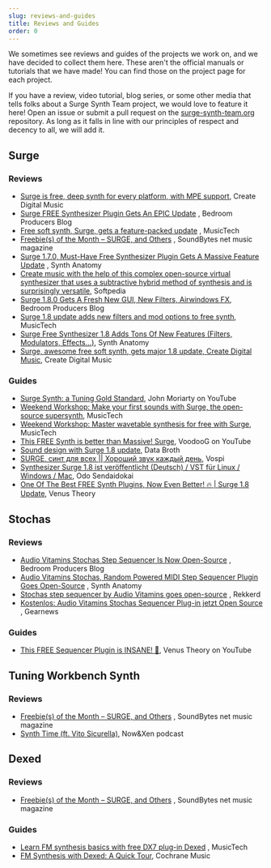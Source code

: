 ```yaml
---
slug: reviews-and-guides
title: Reviews and Guides
order: 0
---
```


We sometimes see reviews and guides of the projects we work on, and we have decided to collect
them here. These aren't the official manuals or tutorials that we have made! You can find those
on the project page for each project.

If you have a review, video tutorial, blog series, or some other media that tells folks about a
Surge Synth Team project, we would love to feature it here! Open an issue or submit a pull request on the
[surge-synth-team.org](https://github.com/surge-synthesizer/surge-synth-team.org) repository.
As long as it falls in line with our principles of respect and decency to all, we will add it.

## Surge

### Reviews

-   [Surge is free, deep synth for every platform, with MPE support](https://cdm.link/2019/04/surge-free-deep-synth-mpe/), Create Digital Music
-   [Surge FREE Synthesizer Plugin Gets An EPIC Update](https://bedroomproducersblog.com/2020/07/30/surge-synth-update/)
    , Bedroom Producers Blog
-   [Free soft synth, Surge, gets a feature-packed update](https://www.musictech.net/news/free-soft-synth-surge-gets-a-feature-packed-update/)
    , MusicTech
-   [Freebie(s) of the Month – SURGE, and Others](https://soundbytesmag.net/freebies-of-the-month-surge-and-others/)
    , SoundBytes net music magazine
-   [Surge 1.7.0, Must-Have Free Synthesizer Plugin Gets A Massive Feature Update](https://www.synthanatomy.com/2020/07/surge-1-7-0-must-have-free-synthesizer-plugin-gets-a-massive-feature-update.html)
    , Synth Anatomy
-   [Create music with the help of this complex open-source virtual synthesizer that uses a subtractive hybrid method of synthesis and is surprisingly versatile](https://www.softpedia.com/get/Multimedia/Audio/Audio-Mixers-Synthesizers/Surge-Synthesizer.shtml), Softpedia
-   [Surge 1.8.0 Gets A Fresh New GUI, New Filters, Airwindows FX](https://bedroomproducersblog.com/2021/01/21/surge-1-8-0/), Bedroom Producers Blog
-   [Surge 1.8 update adds new filters and mod options to free synth](https://www.musictech.net/news/gear/surge-1-8-update/), MusicTech
-   [Surge Free Synthesizer 1.8 Adds Tons Of New Features (Filters, Modulators, Effects…)](https://www.synthanatomy.com/2021/01/surge-1-8-free-synth-plugin-adds-tons-of-new-features-filters-effects.html), Synth Anatomy
-   [Surge, awesome free soft synth, gets major 1.8 update, Create Digital Music](https://cdm.link/2021/01/surge-awesome-free-soft-synth-gets-major-1-8-update/), Create Digital Music

### Guides

-   [Surge Synth: a Tuning Gold Standard](https://www.youtube.com/watch?v=mjgZVmhUC30), John Moriarty on YouTube
-   [Weekend Workshop: Make your first sounds with Surge, the open-source supersynth](https://www.musictech.net/tutorials/weekend-workshop-first-sounds-surgesupersynth/), MusicTech
-   [Weekend Workshop: Master wavetable synthesis for free with Surge](https://www.musictech.net/tutorials/weekend-workshop-master-wavetable-synthesis-for-free-with-surge/), MusicTech
-   [This FREE Synth is better than Massive! Surge](https://www.youtube.com/watch?v=b9nZMV9gv1U), VoodooG on YouTube
-   [Sound design with Surge 1.8 update](https://www.youtube.com/watch?v=Go0NCNeqRsw), Data Broth
-   [SURGE, синт для всех \|\| Хороший звук каждый день](https://vk.com/videos-164129570?list=2bf9292e59623ee776&z=video-164129570_456239099%2Fvideos-164129570), Vospi
-   [Synthesizer Surge 1.8 ist veröffentlicht (Deutsch) / VST für Linux / Windows / Mac](https://www.youtube.com/watch?v=baGxeXJTvOY), Odo Sendaidokai
-   [One Of The Best FREE Synth Plugins, Now Even Better! 🔥 \| Surge 1.8 Update](https://www.youtube.com/watch?v=IeEiqytXVNg), Venus Theory

## Stochas

### Reviews

-   [Audio Vitamins Stochas Step Sequencer Is Now Open-Source](https://bedroomproducersblog.com/2020/08/23/stochas-open-source/)
    , Bedroom Producers Blog
-   [Audio Vitamins Stochas, Random Powered MIDI Step Sequencer Plugin Goes Open-Source](https://www.synthanatomy.com/2020/08/audio-vitamins-stochas-random-powered-midi-step-sequencer-plugin-goes-open-source.html)
    , Synth Anatomy
-   [Stochas step sequencer by Audio Vitamins goes open-source](https://rekkerd.org/stochas-step-sequencer-by-audio-vitamins-goes-open-source/)
    , Rekkerd
-   [Kostenlos: Audio Vitamins Stochas Sequencer Plug-in jetzt Open Source](https://www.gearnews.de/kostenlos-audio-vitamins-stochas-sequencer-plug-in-open-source/)
    , Gearnews

### Guides

-   [This FREE Sequencer Plugin is INSANE! 🤯](https://www.youtube.com/watch?v=Wyx8cz7oxLI), Venus Theory on YouTube

## Tuning Workbench Synth

### Reviews

-   [Freebie(s) of the Month – SURGE, and Others](https://soundbytesmag.net/freebies-of-the-month-surge-and-others/)
    , SoundBytes net music magazine
-   [Synth Time (ft. Vito Sicurella)](https://www.patreon.com/posts/034b-bonus-synth-35474052), Now&Xen podcast

## Dexed

### Reviews

-   [Freebie(s) of the Month – SURGE, and Others](https://soundbytesmag.net/freebies-of-the-month-surge-and-others/)
    , SoundBytes net music magazine

### Guides

-   [Learn FM synthesis basics with free DX7 plug-in Dexed](https://www.musictech.net/tutorials/fm-synthesis-basics-dexed/)
    , MusicTech
-   [FM Synthesis with Dexed: A Quick Tour](http://cochranemusic.com/dexed-tutorial), Cochrane Music

